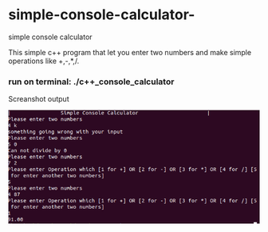 # simple-console-calculator-
simple console calculator

This simple c++ program that let you enter two numbers and make simple operations like +,-,*,/.


### run on terminal: ./c++_console_calculator


Screanshot output

![alt simple_output](simple_output.png)
